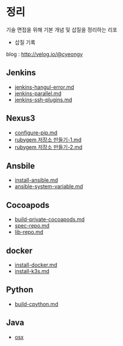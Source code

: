 # 정리

기술 면접을 위해 기본 개념 및 삽질을 정리하는 리포

* 삽질 기록

blog : http://velog.io/@cyeongy

## Jenkins

* [jenkins-hangul-error.md](jenkins/jenkins-hangul-error.md "mention")
* [jenkins-parallel.md](jenkins/jenkins-parallel.md "mention")
* [jenkins-ssh-plugins.md](jenkins/jenkins-ssh-plugins.md "mention")

## Nexus3

* [configure-pip.md](nexus3/configure-pip.md "mention")
* [rubygem 저장소 만들기-1.md](<nexus3/rubygem 저장소 만들기-1.md> "mention")
* [rubygem 저장소 만들기-2.md](<nexus3/rubygem 저장소 만들기-2.md> "mention")

## Ansbile

* [install-ansible.md](ansible/install-ansible.md "mention")
* [ansible-system-variable.md](ansible/ansible-system-variable.md "mention")

## Cocoapods

* [build-private-cocoapods.md](cocoapods/build-private-cocoapods.md "mention")
* [spec-repo.md](cocoapods/spec-repo.md "mention")
* [lib-repo.md](cocoapods/lib-repo.md "mention")

## docker

* [install-docker.md](docker/install-docker.md "mention")
* [install-k3s.md](docker/install-k3s.md "mention")

## Python

* [build-cpython.md](python/build-cpython.md "mention")

## Java

* [osx](java/osx/ "mention")
